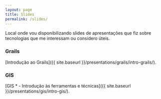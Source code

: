 ```yaml
---
layout: page
title: Slides
permalink: /slides/
---
```


Local onde vou disponibilizando slides de apresentações que fiz sobre tecnologias que me interessam ou considero úteis.

### Grails

[Introdução ao Grails]({{ site.baseurl }}/presentations/grails/intro-grails/).

### GIS

[GIS * - Introdução às ferramentas e técnicas]({{ site.baseurl }}/presentations/gis/intro-gis/).

